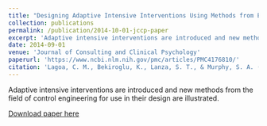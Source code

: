 ```yaml
---
title: "Designing Adaptive Intensive Interventions Using Methods from Engineering"
collection: publications
permalink: /publication/2014-10-01-jccp-paper
excerpt: 'Adaptive intensive interventions are introduced and new methods from the field of control engineering for use in their design are illustrated.'
date: 2014-09-01
venue: 'Journal of Consulting and Clinical Psychology'
paperurl: 'https://www.ncbi.nlm.nih.gov/pmc/articles/PMC4176810/'
citation: 'Lagoa, C. M., Bekiroglu, K., Lanza, S. T., & Murphy, S. A. (2014). Designing adaptive intensive interventions using methods from engineering. Journal of Consulting and Clinical Psychology, 82(5), 868–878. https://doi.org/10.1037/a0037736'
---
```

Adaptive intensive interventions are introduced and new methods from the field of control engineering for use in their design are illustrated.

[Download paper here](https://www.ncbi.nlm.nih.gov/pmc/articles/PMC4176810/)
